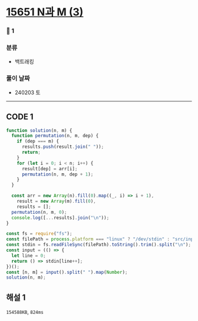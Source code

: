 # [15651 N과 M (3)](https://www.acmicpc.net/problem/15651)

### 🥈 1

### 분류

- 백트래킹

### 풀이 날짜

- 240203 토

---

## CODE 1

```javascript
function solution(n, m) {
  function permutation(n, m, dep) {
    if (dep === m) {
      results.push(result.join(" "));
      return;
    }
    for (let i = 0; i < n; i++) {
      result[dep] = arr[i];
      permutation(n, m, dep + 1);
    }
  }

  const arr = new Array(n).fill(0).map((_, i) => i + 1),
    result = new Array(m).fill(0),
    results = [];
  permutation(n, m, 0);
  console.log([...results].join("\n"));
}

const fs = require("fs");
const filePath = process.platform === "linux" ? "/dev/stdin" : "src/input.txt";
const stdin = fs.readFileSync(filePath).toString().trim().split("\n");
const input = (() => {
  let line = 0;
  return () => stdin[line++];
})();
const [n, m] = input().split(" ").map(Number);
solution(n, m);
```

## 해설 1

`154588KB`, `824ms`
